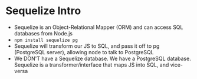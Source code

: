 # Sequelize Intro

- Sequelize is an Object-Relational Mapper (ORM) and can
access SQL databases from Node.js
- `npm install sequelize pg`
- Sequelize will transform our JS to SQL, and pass it off to pg (PostgreSQL server), allowing node to talk to PostgreSQL
- We DON'T have a Sequelize database. We have a PostgreSQL database. Sequelize is a transformer/interface that maps JS into SQL, and vice-versa